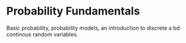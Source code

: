 # Probability Fundamentals 
Basic probability, probability models, an introduction to discrete a bd continous random variables.
